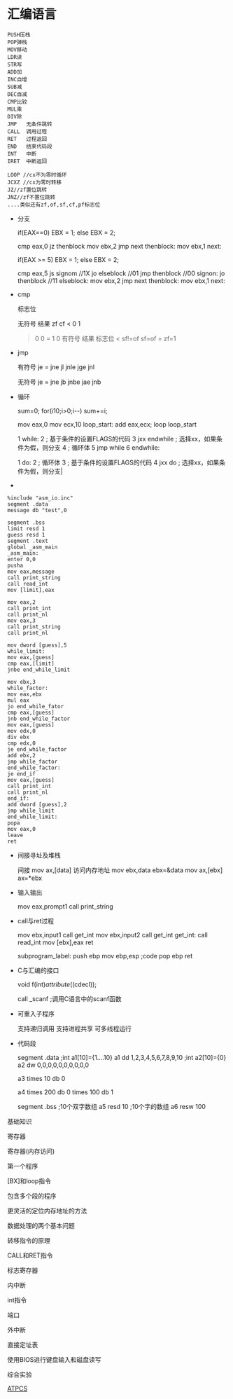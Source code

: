 # 汇编语言
```Assembly
PUSH压栈
POP弹栈
MOV移动
LDR读
STR写
ADD加
INC自增
SUB减
DEC自减
CMP比较
MUL乘
DIV除
JMP   无条件跳转
CALL  调用过程
RET   过程返回
END   结束代码段
INT   中断
IRET  中断返回

LOOP //cx不为零时循环
JCXZ //cx为零时转移
JZ//zf置位跳转
JNZ//zf不置位跳转
....类似还有zf,of,sf,cf,pf标志位
```
- 分支
    
    if(EAX==0)
    EBX = 1;
    else
    EBX = 2;
    
    cmp eax,0
    jz  thenblock
    mov ebx,2
    jmp next
    thenblock:
    mov ebx,1
    next:
    
    if(EAX >= 5)
    EBX = 1;
    else
    EBX = 2;
    
    cmp eax,5
    js signom      //1X
    jo elseblock   //01
    jmp thenblock  //00
    signon:
    jo thenblock   //11
    elseblock:
    mov ebx,2
    jmp next
    thenblock:
    mov ebx,1
    next:
    
- cmp
    
    标志位
    
    无符号
    结果 zf cf
    <    0  1
    
    >    0  0
    =    1  0
    有符号
    结果 标志位
    <    sf!=of
    sf=of
    =    zf=1
    
- jmp
    
    有符号
    je =
    jne
    jl  <jnge
    jle jng
    jg  >jnle
    jge jnl
    
    无符号
    je =
    jne
    jb  <jnae
    jbe jnae
    ja  >jnbe
    jae jnb
    
- 循环
    
    sum=0;
    for(i10;i>0;i--)
    sum+=i;
    
    mov eax,0
    mov ecx,10
    loop_start:
    add eax,ecx;
    loop loop_start
    
    1 while:
    2              ; 基于条件的设置FLAGS的代码
    3              jxx endwhile ; 选择xx，如果条件为假，则分支
    4              ; 循环体
    5              jmp while
    6 endwhile:
    
    1 do:
    2              ; 循环体
    3              ; 基于条件的设置FLAGS的代码
    4              jxx do               ; 选择xx，如果条件为假，则分支|
    
- 
    
    %include "asm_io.inc"
    segment .data
    message db "test",0
    
    segment .bss
    limit resd 1
    guess resd 1
    segment .text
    global _asm_main
    _asm_main:
    enter 0,0
    pusha
    mov eax,message
    call print_string
    call read_int
    mov [limit],eax
    
    mov eax,2
    call print_int
    call print_nl
    mov eax,3
    call print_string
    call print_nl
    
    mov dword [guess],5
    while_limit:
    mov eax,[guess]
    cmp eax,[limit]
    jnbe end_while_limit
    
    mov ebx,3
    while_factor:
    mov eax,ebx
    mul eax
    jo end_while_fator
    cmp eax,[guess]
    jnb end_while_factor
    mov eax,[guess]
    mov edx,0
    div ebx
    cmp edx,0
    je end_while_factor
    add ebx,2
    jmp while_factor
    end_while_factor:
    je end_if
    mov eax,[guess]
    call print_int
    call print_nl
    end_if:
    add dword [guess],2
    jmp while_limit
    end_while_limit:
    popa
    mov eax,0
    leave
    ret
    
- 间接寻址及堆栈
    
    间接
    mov ax,[data] 访问内存地址
    mov ebx,data  ebx=&data
    mov ax,[ebx]  ax=*ebx
    
- 输入输出
    
    mov eax,prompt1
    call print_string
    
- call与ret过程
    
    mov ebx,input1
    call get_int
    mov ebx,input2
    call get_int
    get_int:
    call read_int
    mov [ebx],eax
    ret
    
    subprogram_label:
    push ebp
    mov ebp,esp
    ;code
    pop ebp
    ret
    
- C与汇编的接口
    
    void f(int)*attribute*((cdecl));
    
    call _scanf
    ;调用C语言中的scanf函数
    
- 可重入子程序
    
    支持递归调用
    支持进程共享
    可多线程运行
    
- 代码段
    
    segment .data
    ;int a1[10]={1....10}
    a1  dd 1,2,3,4,5,6,7,8,9,10
    ;int a2[10]={0}
    a2 dw 0,0,0,0,0,0,0,0,0,0
    
    a3 times 10 db 0
    
    a4 times 200 db 0
    times 100 db 1
    
    segment .bss
    ;10个双字数组
    a5 resd 10
    ;10个字的数组
    a6 resw 100
    

基础知识

寄存器

寄存器(内存访问)

第一个程序

[BX]和loop指令

包含多个段的程序

更灵活的定位内存地址的方法

数据处理的两个基本问题

转移指令的原理

CALL和RET指令

标志寄存器

内中断

int指令

端口

外中断

直接定址表

使用BIOS进行键盘输入和磁盘读写

综合实验


[ATPCS](笔记本/MyCode/汇编/ATPCS.md)